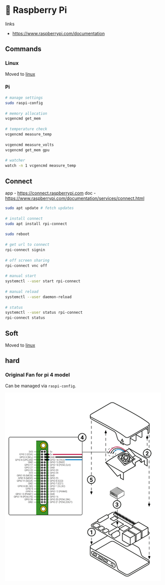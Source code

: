 # 🍇 Raspberry Pi

links
- https://www.raspberrypi.com/documentation

## Commands

### Linux

Moved to [linux](../../apps-and-tools/cli/linux.md)

### Pi

```bash
# manage settings
sudo raspi-config

# memory allocation
vcgencmd get_mem 

# temperature check
vcgencmd measure_temp

vcgencmd measure_volts
vcgencmd get_mem gpu

# watcher
watch -n 1 vcgencmd measure_temp
```

## Connect

app - https://connect.raspberrypi.com
doc - https://www.raspberrypi.com/documentation/services/connect.html

```bash
sudo apt update # fetch updates

# install connect
sudo apt install rpi-connect

sudo reboot

# get url to connect
rpi-connect signin

# off screen sharing
rpi-connect vnc off

# manual start
systemctl --user start rpi-connect

# manual reload
systemctl --user daemon-reload

# status
systemctl --user status rpi-connect
rpi-connect status
```

## Soft

Moved to [linux](../../apps-and-tools/cli/linux.md)

## hard

### Original Fan for pi 4 model

Can be managed via `raspi-config`. 

![](../../aaa-assets/raspberry-pi-1.png)

